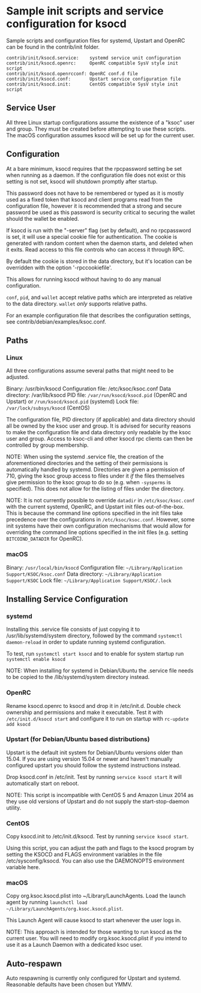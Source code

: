 Sample init scripts and service configuration for ksocd
==========================================================

Sample scripts and configuration files for systemd, Upstart and OpenRC
can be found in the contrib/init folder.

    contrib/init/ksocd.service:    systemd service unit configuration
    contrib/init/ksocd.openrc:     OpenRC compatible SysV style init script
    contrib/init/ksocd.openrcconf: OpenRC conf.d file
    contrib/init/ksocd.conf:       Upstart service configuration file
    contrib/init/ksocd.init:       CentOS compatible SysV style init script

Service User
---------------------------------

All three Linux startup configurations assume the existence of a "ksoc" user
and group.  They must be created before attempting to use these scripts.
The macOS configuration assumes ksocd will be set up for the current user.

Configuration
---------------------------------

At a bare minimum, ksocd requires that the rpcpassword setting be set
when running as a daemon.  If the configuration file does not exist or this
setting is not set, ksocd will shutdown promptly after startup.

This password does not have to be remembered or typed as it is mostly used
as a fixed token that ksocd and client programs read from the configuration
file, however it is recommended that a strong and secure password be used
as this password is security critical to securing the wallet should the
wallet be enabled.

If ksocd is run with the "-server" flag (set by default), and no rpcpassword is set,
it will use a special cookie file for authentication. The cookie is generated with random
content when the daemon starts, and deleted when it exits. Read access to this file
controls who can access it through RPC.

By default the cookie is stored in the data directory, but it's location can be overridden
with the option '-rpccookiefile'.

This allows for running ksocd without having to do any manual configuration.

`conf`, `pid`, and `wallet` accept relative paths which are interpreted as
relative to the data directory. `wallet` *only* supports relative paths.

For an example configuration file that describes the configuration settings,
see contrib/debian/examples/ksoc.conf.

Paths
---------------------------------

### Linux

All three configurations assume several paths that might need to be adjusted.

Binary:              /usr/bin/ksocd
Configuration file:  /etc/ksoc/ksoc.conf
Data directory:      /var/lib/ksocd
PID file:            `/var/run/ksocd/ksocd.pid` (OpenRC and Upstart) or `/run/ksocd/ksocd.pid` (systemd)
Lock file:           `/var/lock/subsys/ksocd` (CentOS)

The configuration file, PID directory (if applicable) and data directory
should all be owned by the ksoc user and group.  It is advised for security
reasons to make the configuration file and data directory only readable by the
ksoc user and group.  Access to ksoc-cli and other ksocd rpc clients
can then be controlled by group membership.

NOTE: When using the systemd .service file, the creation of the aforementioned
directories and the setting of their permissions is automatically handled by
systemd. Directories are given a permission of 710, giving the ksoc group
access to files under it _if_ the files themselves give permission to the
ksoc group to do so (e.g. when `-sysperms` is specified). This does not allow
for the listing of files under the directory.

NOTE: It is not currently possible to override `datadir` in
`/etc/ksoc/ksoc.conf` with the current systemd, OpenRC, and Upstart init
files out-of-the-box. This is because the command line options specified in the
init files take precedence over the configurations in
`/etc/ksoc/ksoc.conf`. However, some init systems have their own
configuration mechanisms that would allow for overriding the command line
options specified in the init files (e.g. setting `BITCOIND_DATADIR` for
OpenRC).

### macOS

Binary:              `/usr/local/bin/ksocd`
Configuration file:  `~/Library/Application Support/KSOC/ksoc.conf`
Data directory:      `~/Library/Application Support/KSOC`
Lock file:           `~/Library/Application Support/KSOC/.lock`

Installing Service Configuration
-----------------------------------

### systemd

Installing this .service file consists of just copying it to
/usr/lib/systemd/system directory, followed by the command
`systemctl daemon-reload` in order to update running systemd configuration.

To test, run `systemctl start ksocd` and to enable for system startup run
`systemctl enable ksocd`

NOTE: When installing for systemd in Debian/Ubuntu the .service file needs to be copied to the /lib/systemd/system directory instead.

### OpenRC

Rename ksocd.openrc to ksocd and drop it in /etc/init.d.  Double
check ownership and permissions and make it executable.  Test it with
`/etc/init.d/ksocd start` and configure it to run on startup with
`rc-update add ksocd`

### Upstart (for Debian/Ubuntu based distributions)

Upstart is the default init system for Debian/Ubuntu versions older than 15.04. If you are using version 15.04 or newer and haven't manually configured upstart you should follow the systemd instructions instead.

Drop ksocd.conf in /etc/init.  Test by running `service ksocd start`
it will automatically start on reboot.

NOTE: This script is incompatible with CentOS 5 and Amazon Linux 2014 as they
use old versions of Upstart and do not supply the start-stop-daemon utility.

### CentOS

Copy ksocd.init to /etc/init.d/ksocd. Test by running `service ksocd start`.

Using this script, you can adjust the path and flags to the ksocd program by
setting the KSOCD and FLAGS environment variables in the file
/etc/sysconfig/ksocd. You can also use the DAEMONOPTS environment variable here.

### macOS

Copy org.ksoc.ksocd.plist into ~/Library/LaunchAgents. Load the launch agent by
running `launchctl load ~/Library/LaunchAgents/org.ksoc.ksocd.plist`.

This Launch Agent will cause ksocd to start whenever the user logs in.

NOTE: This approach is intended for those wanting to run ksocd as the current user.
You will need to modify org.ksoc.ksocd.plist if you intend to use it as a
Launch Daemon with a dedicated ksoc user.

Auto-respawn
-----------------------------------

Auto respawning is currently only configured for Upstart and systemd.
Reasonable defaults have been chosen but YMMV.
